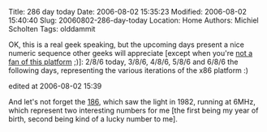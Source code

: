 Title: 286 day today
Date: 2006-08-02 15:35:23
Modified: 2006-08-02 15:40:40
Slug: 20060802-286-day-today
Location: Home
Authors: Michiel Scholten
Tags: olddammit

<p>OK, this is a real geek speaking, but the upcoming days present a nice numeric sequence other geeks will appreciate [except when you're <a href="http://en.wikipedia.org/wiki/PowerPC">not a fan of this platform</a> ;)]: 2/8/6 today, 3/8/6, 4/8/6, 5/8/6 and 6/8/6 the following days, representing the various iterations of the x86 platform :)</p>

<div class="edit">edited at 2006-08-02 15:39</div>
<p>And let's not forget the <a href="http://en.wikipedia.org/wiki/80186">186</a>, which saw the light in 1982, running at 6MHz, which represent two interesting numbers for me [the first being my year of birth, second being kind of a lucky number to me].</p>
